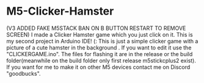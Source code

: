 # M5-Clicker-Hamster
(V3 ADDED FAKE M5STACK BAN ON B BUTTON RESTART TO REMOVE SCREEN)
I made a Clicker Hamster game which you just click on it. This is my second project in Arduino IDE! (: 
This is just a simple clicker game with a picture of a cute hamster in the background . 
If you want to edit it use the "CLICKERGAME.ino".
The files for flashing it are in the release or the build folder(meanwhile on the build folder only first release m5stickcplus2 exist).
If you want for me to make it on other M5 devices contact me on Discord "goodbucks".
